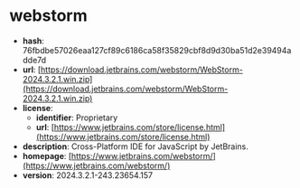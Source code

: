 # webstorm

- **hash**: 76fbdbe57026eaa127cf89c6186ca58f35829cbf8d9d30ba51d2e39494adde7d
- **url**: [https://download.jetbrains.com/webstorm/WebStorm-2024.3.2.1.win.zip](https://download.jetbrains.com/webstorm/WebStorm-2024.3.2.1.win.zip)
- **license**:
  - **identifier**: Proprietary
  - **url**: [https://www.jetbrains.com/store/license.html](https://www.jetbrains.com/store/license.html)
- **description**: Cross-Platform IDE for JavaScript by JetBrains.
- **homepage**: [https://www.jetbrains.com/webstorm/](https://www.jetbrains.com/webstorm/)
- **version**: 2024.3.2.1-243.23654.157


